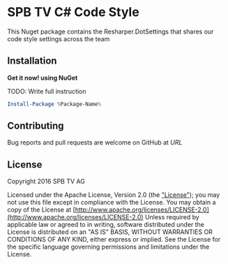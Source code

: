 # SPB TV C# Code Style

This Nuget package contains the Resharper.DotSettings that shares our code style settings across the team

## Installation

**Get it now! using NuGet**

TODO: Write full instruction

```powershell
Install-Package %Package-Name%
```

## Contributing

Bug reports and pull requests are welcome on GitHub at *URL*

## License

Copyright 2016 SPB TV AG

Licensed under the Apache License, Version 2.0 (the ["License"](LICENSE)); you may not use this file except in compliance with the License.
You may obtain a copy of the License at [http://www.apache.org/licenses/LICENSE-2.0](http://www.apache.org/licenses/LICENSE-2.0)
Unless required by applicable law or agreed to in writing, software distributed under the License is distributed on an "AS IS" BASIS, WITHOUT WARRANTIES OR CONDITIONS OF ANY KIND, either express or implied.
See the License for the specific language governing permissions and limitations under the License.
